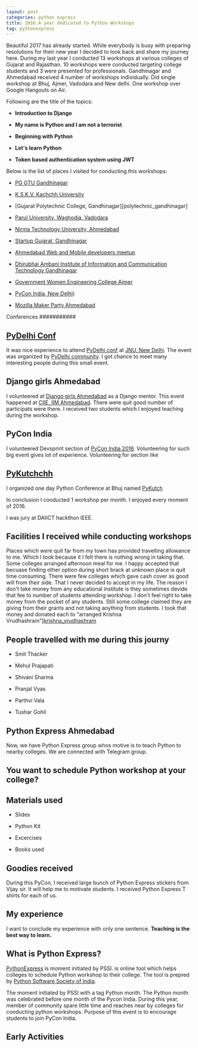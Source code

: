```yaml
---
layout: post
categories: python express
title: 2016 A year dedicated to Python Workshops
tag: pythonexpress
---
```


Beautiful 2017 has already started. While everybody is busy with preparing 
resolutions for their new year I decided to look back and share my journey
here. During my last year I conducted 13 workshops at various colleges of
Gujarat and Rajasthan. 10 workshops were conducted targeting college students
and 3 were presented for professionals. Gandhinagar and Ahmedabad received 4
number of workshops individually. Did single workshop at Bhuj, Ajmer,
Vadodara and New delhi. One workshop over Google Hangouts on Air.

Following are the title of the topics:

* **Introduction to Django**

* **My name is Python and I am not a terrorist**

* **Beginning with Python**

* **Let's learn Python**

* **Token based authentication system using JWT**

Below is the list of places I visited for conducting this workshops:

* [PG GTU Gandhinagar][pg_gtu]

* [K.S.K.V. Kachchh University][dcm_kskvku]

* [Gujarat Polytechnic College, Gandhinagar][polytechnic_gandhinagar]

* [Parul University, Waghodia, Vadodara][parul_university]

* [Nirma Technology University, Ahmedabad][nirma_university]

* [Startup Gujarat, Gandhinagar](http://the1947.com/)

* [Ahmedabad Web and Mobile developers meetup](https://www.meetup.com/Ahmedabad-Web-and-Mobile-Developers-Meetup/events/232699917/)

* [Dhirubhai Ambani Institute of Information and Communication Technology
Gandhinagar](http://www.daiict.ac.in/)

* [Government Women Engineering College Ajmer](http://www.gweca.ac.in/web/)

* [PyCon India, New Delhi][pycon_india_2016])

* [Mozilla Maker Party Ahmedabad](https://reps.mozilla.org/e/maker-party-gujarat/)


Conferences
###########

[PyDelhi Conf][pydelhi_conf]
-----------------------------------------------

It was nice experience to attend [PyDelhi conf][pydelhi_conf] at
[JNU, New Delhi](http://www.jnu.ac.in/SCSS/). The event was organized by
[PyDelhi community](https://pydelhi.org/). I got chance to meet many
interesting people during this small event.

Django girls Ahmedabad
-------------------------

I volunteered at [Django girls Ahmedabad](https://djangogirls.org/ahmedabad/)
as a Django mentor. This event happened at
[CIIE, IIM Ahmedabad](http://www.ciie.co/). There were quit good number of
participats were there. I received two students which I enjoyed teaching
during the workshop.


PyCon India
-----------

I volunteered Devsprint section of [PyCon India 2016][pycon_india_2016].
Volunteering for such big event gives lot of experience. Volunteering for
section like 


[PyKutchchh](http://www.ciie.co/)
---------------------------------

I organized one day Python Conference at Bhuj named [PyKutch][pykutch]

In conclusion I conducted 1 workshop per month. I enjoyed every moment of 2016.

I was jury at DAIICT hackthon IEEE.

Facilities I received while conducting workshops
------------------------------------------------

Places which were quit far from my town has provided travelling allowance to
me. Which I took because it I felt there is nothing wrong in taking that. Some
colleges arranged afternoon meal for me. I happy accepted that becuase finding
other option during short brack at unknown place is quit time consuming. There
were few colleges which gave cash cover as good will from their side. That I 
never decided to accept in my life. The reason I don't take money from any
educational institute is they sometimes devide that fee to number of students
attending workshop. I don't feel right to take money from the pocket of any 
students. Still some college claimed they are giving from their grants and
not taking anything from students. I took that money and donated each to
"arranged Krishna Vrudhashram"][krishna_vrudhashram]

People travelled with me during this journy
-------------------------------------------

* Smit Thacker

* Mehul Prajapati

* Shivani Sharma

* Pranjal Vyas

* Parthvi Vala

* Tushar Gohil

Python Express Ahmedabad
------------------------

Now, we have Python Express group whos motive is to teach Python to nearby colleges. We are connected with Telegram group.

You want to schedule Python workshop at your college?
-----------------------------------------------------

Materials used
--------------

* Slides

* Python Kit

* Excercises

* Books used

Goodies received
-----------------

During this PyCon, I received large bunch of Python Express stickers from
Vijay sir. It will help me to motivate students. I received Python Express
T shirts for each of us.

My experience
-------------
I want to conclude my experience with only one sentence. **Teaching is the
best way to learn.**


What is Python Express?
-----------------------

[PythonExpress]() is moment initiated by PSSI. is online tool which helps colleges
to schedule Python workshop to their college. The tool is prepred by
[Python Software Society of India](https://pssi.org.in/).

The moment initiated by PSSI with a tag Python month. The Python month was
celebrated before one month of the Pycon India. During this year, member of
community spare little time and reaches near by colleges for conducting
python workshops. Purpose of this event is to encourage students to join PyCon India.

Early Activities
----------------

[python_express]: https://pythonexpress.in/
[pykutch]: http://cs.kutchuni.edu.in/PyKutch-2016/
[krishna_vrudhashram]: http://www.krishnavriddhashram.org/
[pg_gtu]: http://pgschool.gtu.ac.in/moodle/
[dcm_kskvku]: http://cs.kutchuni.edu.in/
[polytechnic_gandhingar]: http://www.gpgandhinagar.edu.in/
[parul_university]: http://paruluniversity.ac.in/home/
[nirma_university]: http://www.nirmauni.ac.in/
[pycon_india_2016]: http://www.ciie.co/
[pydelhi_conf]: https://conference.pydelhi.org/
